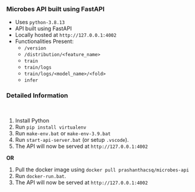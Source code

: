 ### **Microbes API built using FastAPI**<br>

- Uses `python-3.8.13`
- API built using FastAPI
- Locally hosted at `http://127.0.0.1:4002`
- Functionalities Present:
    - `/version`
    - `/distribution/<feature_name>`
    - `train`
    - `train/logs`
    - `train/logs/<model_name>/<fold>`
    - `infer`

### **Detailed Information**

<br>

1. Install Python
2. Run `pip install virtualenv`
3. Run `make-env.bat` or `make-env-3.9.bat`
4. Run `start-api-server.bat` (or setup `.vscode`).
5. The API will now be served at `http://127.0.0.1:4002`

**OR**

1. Pull the docker image using `docker pull prashanthacsq/microbes-api`
2. Run `docker-run.bat`. 
3. The API will now be served at `http://127.0.0.1:4002`

<br>